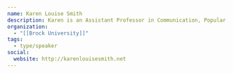 ```yaml
---
name: Karen Louise Smith
description: Karen is an Assistant Professor in Communication, Popular Culture & Film at Brock University. Her research explores values such as openness and participation in our digital lives.
organization:
  - "[[Brock University]]"
tags:
  - type/speaker
social:
  website: http://karenlouisesmith.net
---
```

